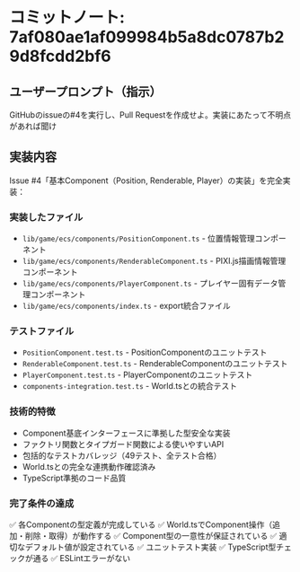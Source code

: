 # コミットノート: 7af080ae1af099984b5a8dc0787b29d8fcdd2bf6

## ユーザープロンプト（指示）
GitHubのissueの#4を実行し、Pull Requestを作成せよ。実装にあたって不明点があれば聞け

## 実装内容
Issue #4「基本Component（Position, Renderable, Player）の実装」を完全実装：

### 実装したファイル
- `lib/game/ecs/components/PositionComponent.ts` - 位置情報管理コンポーネント
- `lib/game/ecs/components/RenderableComponent.ts` - PIXI.js描画情報管理コンポーネント
- `lib/game/ecs/components/PlayerComponent.ts` - プレイヤー固有データ管理コンポーネント
- `lib/game/ecs/components/index.ts` - export統合ファイル

### テストファイル
- `PositionComponent.test.ts` - PositionComponentのユニットテスト
- `RenderableComponent.test.ts` - RenderableComponentのユニットテスト
- `PlayerComponent.test.ts` - PlayerComponentのユニットテスト
- `components-integration.test.ts` - World.tsとの統合テスト

### 技術的特徴
- Component基底インターフェースに準拠した型安全な実装
- ファクトリ関数とタイプガード関数による使いやすいAPI
- 包括的なテストカバレッジ（49テスト、全テスト合格）
- World.tsとの完全な連携動作確認済み
- TypeScript準拠のコード品質

### 完了条件の達成
✅ 各Componentの型定義が完成している
✅ World.tsでComponent操作（追加・削除・取得）が動作する
✅ Component型の一意性が保証されている
✅ 適切なデフォルト値が設定されている
✅ ユニットテスト実装
✅ TypeScript型チェックが通る
✅ ESLintエラーがない
